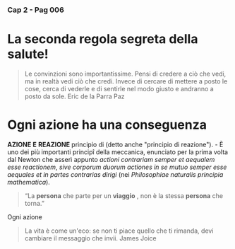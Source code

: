 ### Cap 2 - Pag 006
# La seconda regola segreta della salute!

> Le convinzioni sono importantissime. Pensi di credere a ciò che vedi, ma in realtà vedi ciò che credi. Invece di cercare di mettere a posto le cose, cerca di vederle e di sentirle nel modo giusto e andranno a posto da sole. Eric de la Parra Paz

# Ogni azione ha una conseguenza

**AZIONE**  **E**  **REAZIONE**  principio di (detto anche "principio di reazione"). - È uno dei più importanti principî della meccanica, enunciato per la prima volta dal Newton che asserì appunto  _actioni contrariam semper et aequalem esse reactionem_,  _sive corporum duorum actiones in se mutuo semper esse aequales et in partes contrarias dirigi_ (nei  _Philosophiae naturalis principia mathematica_). 


> “La **persona** che parte per un **viaggio** , non è la stessa **persona** che torna.”

Ogni azione


> La vita è come un'eco: se non ti piace quello che ti rimanda, devi cambiare il messaggio che invii.
James Joice


<!--stackedit_data:
eyJoaXN0b3J5IjpbMjMzOTg4MzE3LC0yMDYxMTQ5MzE4XX0=
-->